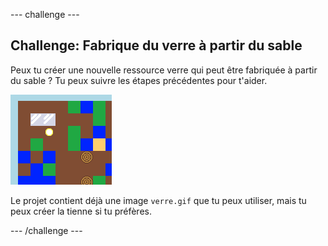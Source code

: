 \--- challenge \---

## Challenge: Fabrique du verre à partir du sable

Peux tu créer une nouvelle ressource verre qui peut être fabriquée à partir du sable ? Tu peux suivre les étapes précédentes pour t'aider.

![screenshot](images/craft-glass.png)

Le projet contient déjà une image `verre.gif` que tu peux utiliser, mais tu peux créer la tienne si tu préfères.

\--- /challenge \---